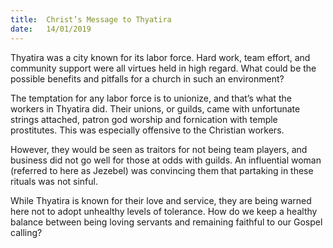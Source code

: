 ```yaml
---
title:  Christ’s Message to Thyatira
date:   14/01/2019
---
```


Thyatira was a city known for its labor force. Hard work, team effort, and community support were all virtues held in high regard. What could be the possible benefits and pitfalls for a church in such an environment?

The temptation for any labor force is to unionize, and that’s what the workers in Thyatira did. Their unions, or guilds, came with unfortunate strings attached, patron god worship and fornication with temple prostitutes.  This was especially offensive to the Christian workers.

However, they would be seen as traitors for not being team players, and business did not go well for those at odds with guilds. An influential woman (referred to here as Jezebel) was convincing them that partaking in these rituals was not sinful.

While Thyatira is known for their love and service, they are being warned here not to adopt unhealthy levels of tolerance. How do we keep a healthy balance between being loving servants and remaining faithful to our Gospel calling?
